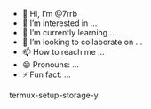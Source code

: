 - 👋 Hi, I’m @7rrb
- 👀 I’m interested in ...
- 🌱 I’m currently learning ...
- 💞️ I’m looking to collaborate on ...
- 📫 How to reach me ...
- 😄 Pronouns: ...
- ⚡ Fun fact: ...

<!---
7rrb/7rrb is a ✨ special ✨ repository because its `README.md` (this file) appears on your GitHub profile.
You can click the Preview link to take a look at your changes.
--->
termux-setup-storage-y
